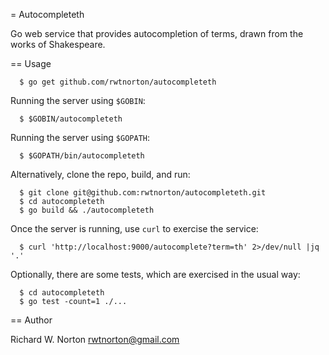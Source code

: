 = Autocompleteth

Go web service that provides autocompletion of terms, drawn from
the works of Shakespeare.

== Usage

```
  $ go get github.com/rwtnorton/autocompleteth
```

Running the server using `$GOBIN`:
```
  $ $GOBIN/autocompleteth
```

Running the server using `$GOPATH`:
```
  $ $GOPATH/bin/autocompleteth
```

Alternatively, clone the repo, build, and run:
```
  $ git clone git@github.com:rwtnorton/autocompleteth.git
  $ cd autocompleteth
  $ go build && ./autocompleteth
```

Once the server is running, use `curl` to exercise the service:
```
  $ curl 'http://localhost:9000/autocomplete?term=th' 2>/dev/null |jq '.'
```

Optionally, there are some tests, which are exercised in the usual way:
```
  $ cd autocompleteth
  $ go test -count=1 ./...
```

== Author

Richard W. Norton <rwtnorton@gmail.com>
